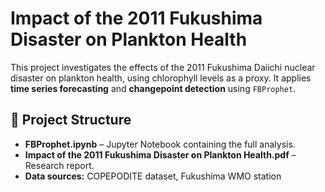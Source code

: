 # Impact of the 2011 Fukushima Disaster on Plankton Health

This project investigates the effects of the 2011 Fukushima Daiichi nuclear disaster on plankton health, using chlorophyll levels as a proxy. It applies **time series forecasting** and **changepoint detection** using `FBProphet`.

## 📂 Project Structure
- **FBProphet.ipynb** – Jupyter Notebook containing the full analysis.
- **Impact of the 2011 Fukushima Disaster on Plankton Health.pdf** – Research report.
- **Data sources:** COPEPODITE dataset, Fukushima WMO station
